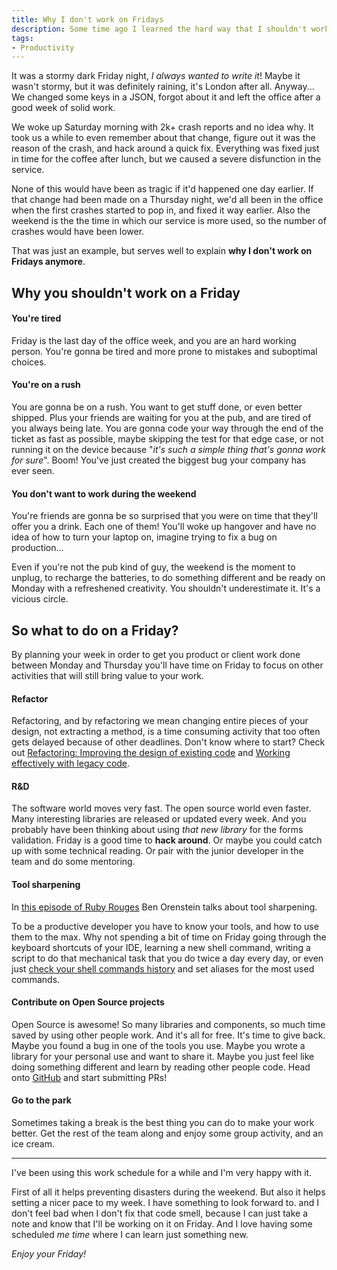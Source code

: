 ```yaml
---
title: Why I don't work on Fridays
description: Some time ago I learned the hard way that I shouldn't work on Fridays. I've been applying an alternative schedule to my week, and it's working out pretty well.
tags:
- Productivity
---
```


It was a stormy dark Friday night, _I always wanted to write it_! Maybe it wasn't stormy, but it was definitely raining, it's London after all. Anyway... We changed some keys in a JSON, forgot about it and left the office after a good week of solid work.

We woke up Saturday morning with 2k+ crash reports and no idea why. It took us a while to even remember about that change, figure out it was the reason of the crash, and hack around a quick fix. Everything was fixed just in time for the coffee after lunch, but we caused a severe disfunction in the service.

None of this would have been as tragic if it'd happened one day earlier. If that change had been made on a Thursday night, we'd all been in the office when the first crashes started to pop in, and fixed it way earlier. Also the weekend is the the time in which our service is more used, so the number of crashes would have been lower.

That was just an example, but serves well to explain **why I don't work on Fridays anymore**.

## Why you shouldn't work on a Friday

#### You're tired
   
Friday is the last day of the office week, and you are an hard working person. You're gonna be tired and more prone to mistakes and suboptimal choices.

#### You're on a rush

 You are gonna be on a rush. You want to get stuff done, or even better shipped. Plus your friends are waiting for you at the pub, and are tired of you always being late. You are gonna code your way through the end of the ticket as fast as possible, maybe skipping the test for that edge case, or not running it on the device because "_it's such a simple thing that's gonna work for sure_". Boom! You've just created the biggest bug your company has ever seen.

#### You don't want to work during the weekend

You're friends are gonna be so surprised that you were on time that they'll offer you a drink. Each one of them! You'll woke up hangover and have no idea of how to turn your laptop on, imagine trying to fix a bug on production...

Even if you're not the pub kind of guy, the weekend is the moment to unplug, to recharge the batteries, to do something different and be ready on Monday with a refreshened creativity. You shouldn't underestimate it. It's a vicious circle.

## So what to do on a Friday?

By planning your week in order to get you product or client work done between Monday and Thursday you'll have time on Friday to focus on other activities that will still bring value to your work.

#### Refactor

Refactoring, and by refactoring we mean changing entire pieces of your design, not extracting a method, is a time consuming activity that too often gets delayed because of other deadlines. Don't know where to start? Check out [Refactoring: Improving the design of existing code](http://www.amazon.com/Refactoring-Improving-Design-Existing-Code/dp/0201485672) and [Working effectively with legacy code](http://www.amazon.com/Working-Effectively-Legacy-Michael-Feathers/dp/0131177052).

#### R&D

The software world moves very fast. The open source world even faster. Many interesting libraries are released or updated every week. And you probably have been thinking about using _that new library_ for the forms validation. Friday is a good time to **hack around**. Or maybe you could catch up with some technical reading. Or pair with the junior developer in the team and do some mentoring.

#### Tool sharpening

In [this episode of Ruby Rouges](http://rubyrogues.com/129-rr-sharpening-tools-with-ben-orenstein/) Ben Orenstein talks about tool sharpening. 

To be a productive developer you have to know your tools, and how to use them to the max. Why not spending a bit of time on Friday going through the keyboard shortcuts of your IDE, learning a new shell command, writing a script to do that mechanical task that you do twice a day every day, or even just [check your shell commands history](http://pydanny.blogspot.com.au/2011/09/history-of-my-most-used-shell-commands.html) and set aliases for the most used commands.

#### Contribute on Open Source projects

Open Source is awesome! So many libraries and components, so much time saved by using other people work. And it's all for free. It's time to give back. Maybe you found a bug in one of the tools you use. Maybe you wrote a library for your personal use and want to share it. Maybe you just feel like doing something different and learn by reading other people code. Head onto [GitHub](http://github.com) and start submitting PRs!

#### Go to the park
   
Sometimes taking a break is the best thing you can do to make your work better. Get the rest of the team along and enjoy some group activity, and an ice cream.

---

I've been using this work schedule for a while and I'm very happy with it. 

First of all it helps preventing disasters during the weekend. But also it helps setting a nicer pace to my week. I have something to look forward to. and I don't feel bad when I don't fix that code smell, because I can just take a note and know that I'll be working on it on Friday. And I love having some scheduled _me time_ where I can learn just something new.

_Enjoy your Friday!_

